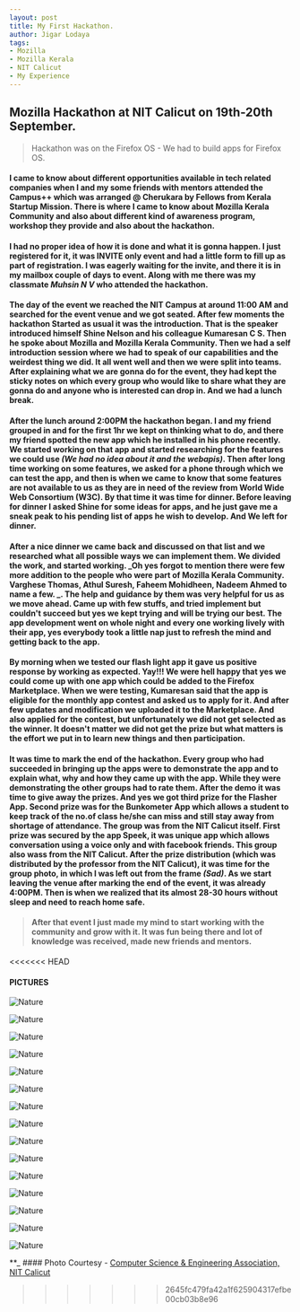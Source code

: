 ```yaml
---
layout: post
title: My First Hackathon.
author: Jigar Lodaya
tags:
- Mozilla
- Mozilla Kerala
- NIT Calicut
- My Experience
---
```

## Mozilla Hackathon at NIT Calicut on 19th-20th September.


> Hackathon was on the Firefox OS - We had to build apps for Firefox OS.


#### I came to know about different opportunities available in tech related companies when I and my some friends with mentors attended the **Campus++** which was arranged @ Cherukara by **Fellows from Kerala Startup Mission**. There is where I came to know about **Mozilla Kerala Community** and also about different kind of awareness program, workshop they provide and also about the hackathon.


#### I had no proper idea of how it is done and what it is gonna happen. I just registered for it, it was **INVITE** only event and had a little form to fill up as part of registration. I was eagerly waiting for the invite, and there it is in my mailbox couple of days to event. Along with me there was my classmate *Muhsin N V* who attended the hackathon.


#### The day of the event we reached the NIT Campus at around 11:00 AM and searched for the event venue and we got seated. After few moments the hackathon Started as usual it was the introduction. That is the speaker introduced himself **Shine Nelson** and his colleague **Kumaresan C S**. Then he spoke about **Mozilla and Mozilla Kerala Community**. Then we had a self introduction session where we had to speak of our capabilities and the weirdest thing we did. It all went well and then we were split into teams. After explaining what we are gonna do for the event, they had kept the sticky notes on which every group who would like to share what they are gonna do and anyone who is interested can drop in. And we had a lunch break.


#### After the lunch around 2:00PM the hackathon began. I and my friend grouped in and for the first 1hr we kept on thinking what to do, and there my friend spotted the new app which he installed in his phone recently. We started working on that app and started researching for the features we could use _(We had no idea about it and the webapis)_. Then after long time working on some features, we asked for a phone through which we can test the app, and then is when we came to know that some features are not available to us as they are in need of the review from **World Wide Web Consortium (W3C)**. By that time it was time for dinner. Before leaving for dinner I asked Shine for some ideas for apps, and he just gave me a sneak peak to his pending list of apps he wish to develop. And We left for dinner.


#### After a nice dinner we came back and discussed on that list and we researched what all possible ways we can implement them. We divided the work, and started working. **_Oh yes forgot to mention there were few more addition to the people who were part of Mozilla Kerala Community. Varghese Thomas, Athul Suresh, Faheem Mohidheen, Nadeem Ahmed to name a few. _**. The help and guidance by them was very helpful for us as we move ahead. Came up with few stuffs, and tried implement but couldn't succeed but yes we kept trying and will be trying our best. The app development went on whole night and every one working lively with their app, yes everybody took a little nap just to refresh the mind and getting back to the app.


#### By morning when we tested our flash light app it gave us positive response by working as expected. **Yay!!!** We were hell happy that yes we could come up with one app which could be added to the Firefox Marketplace. When we were testing, Kumaresan said that the app is eligible for the monthly app contest and asked us to apply for it. And after few updates and modification we uploaded it to the Marketplace. And also applied for the contest, but unfortunately we did not get selected as the winner. **It doesn't matter we did not get the prize but what matters is the effort we put in to learn new things and then participation**.


#### It was time to mark the end of the hackathon. Every group who had succeeded in bringing up the apps were to demonstrate the app and to explain what, why and how they came up with the app. While they were demonstrating the other groups had to rate them. After the demo it was time to give away the prizes. And yes we got third prize for the **Flasher App**. Second prize was for the **Bunkometer App** which allows a student to keep track of the no.of class he/she can miss and still stay away from shortage of attendance. The group was from the NIT Calicut itself. First prize was secured by the app **Speek**, it was unique app which allows conversation using a voice only and with facebook friends. This group also wass from the NIT Calicut. After the prize distribution (which was distributed by the professor from the NIT Calicut), it was time for the group photo, in which I was left out from the frame _(Sad)_. As we start leaving the venue after marking the end of the event, it was already 4:00PM. Then is when we realized that its almost 28-30 hours without sleep and need to reach home safe.


> #### After that event I just made my mind to start working with the community and grow with it. It was fun being there and **lot of knowledge was received, made new friends and mentors**.
<<<<<<< HEAD

#### PICTURES

![Nature](https://fbcdn-sphotos-b-a.akamaihd.net/hphotos-ak-xtp1/v/t1.0-9/12038343_879275695484279_125474247282022877_n.jpg?oh=97444a54abeaeefbb6f3dcfb3a9445b1&oe=57130B7C&__gda__=1461437321_ae10a8dae926f55702a694160d656061)

![Nature](https://scontent-sin1-1.xx.fbcdn.net/hphotos-xla1/v/t1.0-9/12049625_879275768817605_8066503289414056907_n.jpg?oh=a2ded6211e96c0d8aef960f523a5ab82&oe=571F3DBF)

![Nature](https://scontent-sin1-1.xx.fbcdn.net/hphotos-xtf1/v/t1.0-9/12004929_879275815484267_14122905039416896_n.jpg?oh=9115e0d21d8e14448d35ee0d0c059d8b&oe=56D4A548)

![Nature](https://fbcdn-sphotos-d-a.akamaihd.net/hphotos-ak-xft1/v/t1.0-9/11219096_879275878817594_5849302385617797104_n.jpg?oh=9e6723b222ea768ebc59378c2b88cfb5&oe=5715480D&__gda__=1460965767_932ec729a6cba12a581b32aec3496adb)

![Nature](https://scontent-sin1-1.xx.fbcdn.net/hphotos-xfa1/v/l/t1.0-9/12039619_879275842150931_3541759887040752126_n.jpg?oh=1aa516ab171df0a52e4ed0db845686d8&oe=56E3683C)

![Nature](https://scontent-sin1-1.xx.fbcdn.net/hphotos-xtf1/v/t1.0-9/11998827_879275862150929_9022736405486940706_n.jpg?oh=d35202ff7f512b0d4dca68ec93c596d9&oe=56E3F6D5)

![Nature](https://scontent-sin1-1.xx.fbcdn.net/hphotos-xat1/v/t1.0-9/12032036_879275858817596_5788322102458963283_n.jpg?oh=35c2d20aaf6c015e3a21146ba0e5e5ff&oe=57213864)

![Nature](https://scontent-sin1-1.xx.fbcdn.net/hphotos-xtf1/v/t1.0-9/12002287_879276468817535_3468574353239994268_n.jpg?oh=c8e13f0c378ba46e3b2470669bfdd7c9&oe=57139E3C)

![Nature](https://scontent-sin1-1.xx.fbcdn.net/hphotos-xpa1/v/t1.0-9/12049294_879276428817539_4508678977545456397_n.jpg?oh=0b71ab75774640f2068f70c8dd02a28d&oe=571F11B3)

![Nature](https://scontent-sin1-1.xx.fbcdn.net/hphotos-xft1/v/t1.0-9/11232988_879276495484199_8819447857727834244_n.jpg?oh=a98d870bc36ee03c367371c2645e2ee1&oe=571E4260)

![Nature](https://fbcdn-sphotos-d-a.akamaihd.net/hphotos-ak-xft1/v/t1.0-9/11995957_879276518817530_4253241519162128672_n.jpg?oh=784fe151fd29426f087febabd02caaf8&oe=570D4011&__gda__=1461542555_cc0631ae71986cda0ff639c79cd6c5d9)

![Nature](https://scontent-sin1-1.xx.fbcdn.net/hphotos-xat1/v/t1.0-9/12039554_879276552150860_918358409500918847_n.jpg?oh=cfbdea347b697cb7a68985338f47cd65&oe=56E16355)

![Nature](https://scontent-sin1-1.xx.fbcdn.net/hphotos-xtf1/v/t1.0-9/11224120_1036175739735894_325723434827598306_n.jpg?oh=bdaa2fb4bc80a9e61492354618bfebee&oe=56E4343F)

![Nature](https://scontent-sin1-1.xx.fbcdn.net/hphotos-xtf1/v/t1.0-9/12002965_1036175743069227_1661024533224727086_n.jpg?oh=89f449375269294adec3e74eee5ca041&oe=56E15619)

![Nature](https://scontent-sin1-1.xx.fbcdn.net/hphotos-xft1/v/t1.0-9/11059392_1036177119735756_4701690084593062338_n.jpg?oh=bb4782fc7c2cd07241260632f16a9941&oe=56DD896A)



**_ #### Photo Courtesy - [Computer Science & Engineering Association, NIT Calicut](https://www.facebook.com/CSEA.NITC)

[^2]: Photo Courtesy - [FOSSMeet](https://www.facebook.com/fossmeet) _**
=======
>>>>>>> 2645fc479fa42a1f625904317efbe00cb03b8e96
